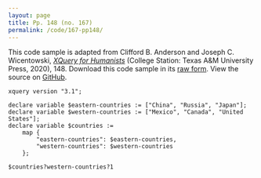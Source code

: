 ```yaml
---
layout: page
title: Pp. 148 (no. 167)
permalink: /code/167-pp148/
---
```


This code sample is adapted from Clifford B. Anderson and Joseph C. Wicentowski, 
[_XQuery for Humanists_](/) (College Station: Texas A&M University Press, 2020), 148. 
Download this code sample in its [raw form](/code/167-pp148/167-pp148.xq).
View the source on [GitHub](https://github.com/coding4humanists/xquery4humanists/blob/master/code/167-pp148/167-pp148.xq).

```xquery
xquery version "3.1";

declare variable $eastern-countries := ["China", "Russia", "Japan"];
declare variable $western-countries := ["Mexico", "Canada", "United States"];
declare variable $countries := 
    map {
        "eastern-countries": $eastern-countries,
        "western-countries": $western-countries
    };

$countries?western-countries?1
```  
